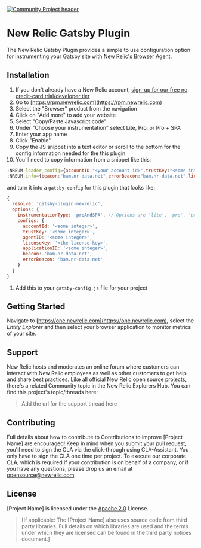 [![Community Project header](https://github.com/newrelic/open-source-office/raw/master/examples/categories/images/Community_Project.png)](https://github.com/newrelic/open-source-office/blob/master/examples/categories/index.md#community-project)

# New Relic Gatsby Plugin

The New Relic Gatsby Plugin provides a simple to use configuration option for instrumenting your Gatsby site with [New Relic's Browser Agent](https://newrelic.com/products/browser-monitoring).

## Installation

1. If you don't already have a New Relic account, [sign-up for our free no credit-card trial/developer tier](https://newrelic.com/signup/?partner=Developer+Edition)
1. Go to [https://rpm.newrelic.com](https://rpm.newrelic.com)
1. Select the "Browser" product from the navigation
1. Click on "Add more" to add your website
1. Select "Copy/Paste Javascript code"
1. Under "Choose your instrumentation" select Lite, Pro, or Pro + SPA
1. Enter your app name
1. Click "Enable"
1. Copy the JS snippet into a text editor or scroll to the bottom for the config information needed for the this plugin
1. You'll need to copy information from a snippet like this:
  ```js
  ;NREUM.loader_config={accountID:"<your account id>",trustKey:"<some integer>",agentID:"<some integer>",licenseKey:"<your license key>",applicationID:"<some integer>"}
  ;NREUM.info={beacon:"bam.nr-data.net",errorBeacon:"bam.nr-data.net",licenseKey:"<your license key>",applicationID:"<some integer>",sa:1}
  ```

  and turn it into a `gatsby-config` for this plugin that looks like:
  
  ```js
  {
    resolve: 'gatsby-plugin-newrelic',
    options: {
      instrumentationType: 'proAndSPA', // Options are 'lite', 'pro', 'proAndSPA'
      configs: {
        accountId: '<some integer>',
        trustKey: '<some integer>',
        agentID: '<some integer>',
        licenseKey: '<the license key>',
        applicationID: '<some integer>',
        beacon: 'bam.nr-data.net',
        errorBeacon: 'bam.nr-data.net'
      }
    }
  }
  ```
1. Add this to your `gatsby-config.js` file for your project

## Getting Started

Navigate to [https://one.newrelic.com](https://one.newrelic.com), select the _Entity Explorer_ and then select your browser application to monitor metrics of your site.

## Support

New Relic hosts and moderates an online forum where customers can interact with New Relic employees as well as other customers to get help and share best practices. Like all official New Relic open source projects, there's a related Community topic in the New Relic Explorers Hub. You can find this project's topic/threads here:

>Add the url for the support thread here

## Contributing
Full details about how to contribute to
Contributions to improve [Project Name] are encouraged! Keep in mind when you submit your pull request, you'll need to sign the CLA via the click-through using CLA-Assistant. You only have to sign the CLA one time per project.
To execute our corporate CLA, which is required if your contribution is on behalf of a company, or if you have any questions, please drop us an email at opensource@newrelic.com.

## License
[Project Name] is licensed under the [Apache 2.0](http://apache.org/licenses/LICENSE-2.0.txt) License.
>[If applicable: The [Project Name] also uses source code from third party libraries. Full details on which libraries are used and the terms under which they are licensed can be found in the third party notices document.]
